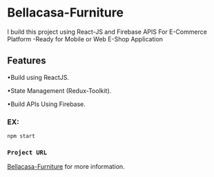 # Bellacasa-Furniture

 
I build this project using React-JS and Firebase APIS  For E-Commerce Platform -Ready for Mobile or Web E-Shop Application
## Features
 
 •Build using ReactJS.
 
•State Management (Redux-Toolkit).

•Build APIs Using Firebase.




### EX:
 ```
npm start
```

### `Project URL`
  [Bellacasa-Furniture](https://bellacasa-furniture-react-js.vercel.app/home) for more information.

 
